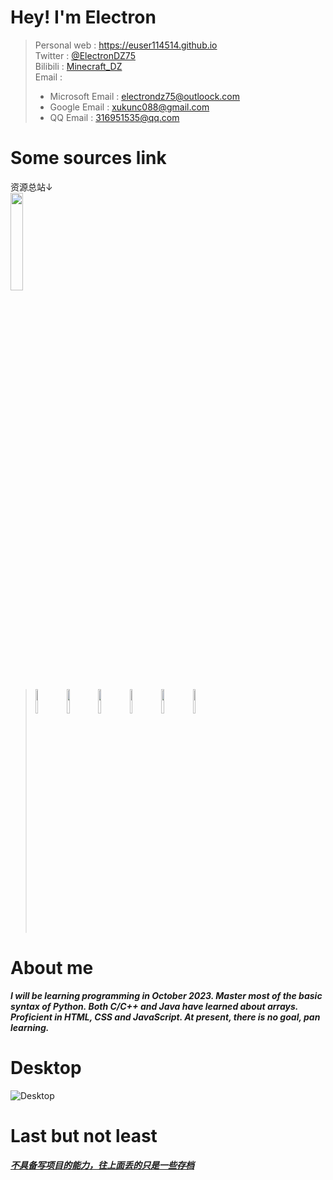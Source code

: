 <!--
**eUsEr114514/euser114514** is a ✨ _special_ ✨ repository because its `README.md` (this file) appears on your GitHub profile.

Here are some ideas to get you started:

- 🔭 I’m currently working on ...
- 🌱 I’m currently learning ...
- 👯 I’m looking to collaborate on ...
- 🤔 I’m looking for help with ...
- 💬 Ask me about ...
- 📫 How to reach me: ...
- 😄 Pronouns: ...
- ⚡ Fun fact: ...
-->


# Hey! I'm Electron
> Personal web : <https://euser114514.github.io>  
> Twitter : [@ElectronDZ75](https://twitter.com/MCElectron75)  
> Bilibili : [Minecraft_DZ](https://space.bilibili.com/553343171)  
> Email :  
>+ Microsoft Email : electrondz75@outloock.com
>+ Google Email : xukunc088@gmail.com  
>+ QQ Email : 316951535@qq.com  

# Some sources link
资源总站↓  
[<img src="https://img2.imgtp.com/2024/05/04/6HOVpZZ8.png" width="20%">](https://www.rjctx.com)
> [<img src="https://img2.imgtp.com/2024/05/04/SSZw2RfP.svg" width="10%">](https://www.rjctx.com/bcrj/jetbrains/pycharm)
> [<img src="https://img2.imgtp.com/2024/05/04/MJnFNENm.svg" width="10%">](https://www.rjctx.com/bcrj/jetbrains/clion)
> [<img src="https://img2.imgtp.com/2024/05/04/bQb8ZZQr.svg" width="10%">](https://www.rjctx.com/bcrj/jetbrains/idea)
> [<img src="https://img2.imgtp.com/2024/05/04/9nTtY3hX.svg" width="10%">](https://www.rjctx.com/bcrj/jetbrains/webstorm)
> [<img src="https://img2.imgtp.com/2024/05/04/W3M6NoTM.png" width="10%">](https://code.visualstudio.com/)
> [<img src="https://img2.imgtp.com/2024/05/04/FHDEh2N2.png" width="10%">](https://www.rjctx.com/xtwh/xnj/vm)

# About me
***I will be learning programming in October 2023. Master most of the basic syntax of Python. Both C/C++ and Java have learned about arrays. Proficient in HTML, CSS and JavaScript. At present, there is no goal, pan learning.***

# Desktop
![Desktop](https://img2.imgtp.com/2024/05/04/Rq72OiOI.png)

# Last but not least
<u>***不具备写项目的能力，往上面丢的只是一些存档***</u>


